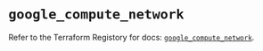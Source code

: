 # `google_compute_network`

Refer to the Terraform Registory for docs: [`google_compute_network`](https://registry.terraform.io/providers/hashicorp/google/4.63.1/docs/resources/compute_network).

